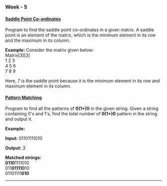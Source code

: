 ### Week - 5

#### [Saddle Point Co-ordinates](Matrix.java)

Program to find the saddle point co-ordinates in a given matrix. A saddle point is an element of the matrix, which is the minimum element in its row and the maximum in its column.

**Example:** Consider the matrix given below:<br>
Matrix[3][3]<br>
1 2 3<br>
4 5 6<br>
7 8 9<br>

Here, 7 is the saddle point because it is the minimum element in its row and maximum element in its column.

#### [Pattern Matching](RegularExpression.java)

Program to find all the patterns of **0(1+)0** in the given string. Given a string containing 0's and 1's, find the total number of **0(1+)0** pattern in the string and output it.

**Example:**

**Input:** 01101111010

**Output:** 3

**Matched strings:**<br>
**0110**1111010<br>
011**011110**10<br>
01101111**010**<br>

---